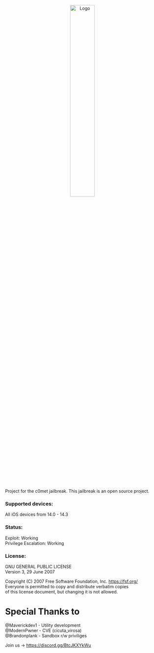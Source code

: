 <center>
  <a href="#"><img src="https://i.imgur.com/WlcHi3M.png" alt="Logo" width="40%"></a>
</center>

Project for the c0met jailbreak. 
This jailbreak is an open source project.

### Supported devices:

All iOS devices from 14.0 - 14.3

### Status:

Exploit: Working <br />
Privilege Escalation: Working <br />

### License: 
GNU GENERAL PUBLIC LICENSE <br />
Version 3, 29 June 2007 <br />

 Copyright (C) 2007 Free Software Foundation, Inc. <https://fsf.org/> <br />
 Everyone is permitted to copy and distribute verbatim copies <br />
 of this license document, but changing it is not allowed. <br />

# Special Thanks to
@Maverickdev1 - Utility development<br />
@ModernPwner - CVE (cicuta_virosa)<br />
@Brandonplank - Sandbox r/w priviliges <br />

Join us -> https://discord.gg/BtcJKXYkWu

